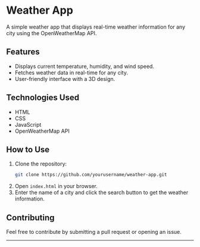
# Weather App

A simple weather app that displays real-time weather information for any city using the OpenWeatherMap API.

## Features
- Displays current temperature, humidity, and wind speed.
- Fetches weather data in real-time for any city.
- User-friendly interface with a 3D design.

## Technologies Used
- HTML
- CSS
- JavaScript
- OpenWeatherMap API

## How to Use
1. Clone the repository:
   ```bash
   git clone https://github.com/yourusername/weather-app.git
   ```
2. Open `index.html` in your browser.
3. Enter the name of a city and click the search button to get the weather information.

## Contributing
Feel free to contribute by submitting a pull request or opening an issue.

---

```
